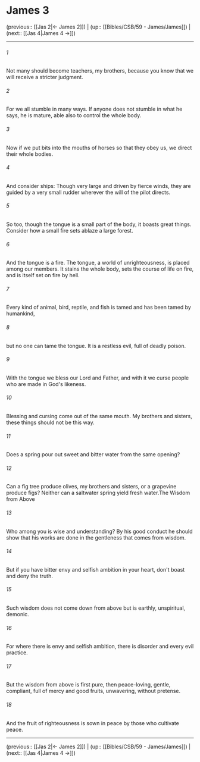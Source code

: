 # James 3

(previous:: [[Jas 2|← James 2]]) | (up:: [[Bibles/CSB/59 - James/James]]) | (next:: [[Jas 4|James 4 →]])

***


###### 1 
Not many should become teachers, my brothers, because you know that we will receive a stricter judgment. 

###### 2 
For we all stumble in many ways. If anyone does not stumble in what he says, he is mature, able also to control the whole body. 

###### 3 
Now if we put bits into the mouths of horses so that they obey us, we direct their whole bodies. 

###### 4 
And consider ships: Though very large and driven by fierce winds, they are guided by a very small rudder wherever the will of the pilot directs. 

###### 5 
So too, though the tongue is a small part of the body, it boasts great things. Consider how a small fire sets ablaze a large forest. 

###### 6 
And the tongue is a fire. The tongue, a world of unrighteousness, is placed among our members. It stains the whole body, sets the course of life on fire, and is itself set on fire by hell. 

###### 7 
Every kind of animal, bird, reptile, and fish is tamed and has been tamed by humankind, 

###### 8 
but no one can tame the tongue. It is a restless evil, full of deadly poison. 

###### 9 
With the tongue we bless our Lord and Father, and with it we curse people who are made in God's likeness. 

###### 10 
Blessing and cursing come out of the same mouth. My brothers and sisters, these things should not be this way. 

###### 11 
Does a spring pour out sweet and bitter water from the same opening? 

###### 12 
Can a fig tree produce olives, my brothers and sisters, or a grapevine produce figs? Neither can a saltwater spring yield fresh water.The Wisdom from Above 

###### 13 
Who among you is wise and understanding? By his good conduct he should show that his works are done in the gentleness that comes from wisdom. 

###### 14 
But if you have bitter envy and selfish ambition in your heart, don't boast and deny the truth. 

###### 15 
Such wisdom does not come down from above but is earthly, unspiritual, demonic. 

###### 16 
For where there is envy and selfish ambition, there is disorder and every evil practice. 

###### 17 
But the wisdom from above is first pure, then peace-loving, gentle, compliant, full of mercy and good fruits, unwavering, without pretense. 

###### 18 
And the fruit of righteousness is sown in peace by those who cultivate peace.

***

(previous:: [[Jas 2|← James 2]]) | (up:: [[Bibles/CSB/59 - James/James]]) | (next:: [[Jas 4|James 4 →]])
